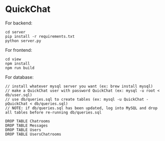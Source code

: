 QuickChat
===

For backend:

    cd server
    pip install -r requirements.txt
    python server.py

For frontend:

    cd view
    npm install
    npm run build

For database:

    // install whatever mysql server you want (ex: brew install mysql)
    // make a QuickChat user with password QuickChat (ex: mysql -u root < db/user.sql)
    // use db/queries.sql to create tables (ex: mysql -u QuickChat -pQuickChat < db/queries.sql)
    // NOTE: if db/queries.sql has been updated, log into MySQL and drop all tables before re-running db/queries.sql

    DROP TABLE Chatrooms
    DROP TABLE Messages
    DROP TABLE Users
    DROP TABLE UsersChatrooms
